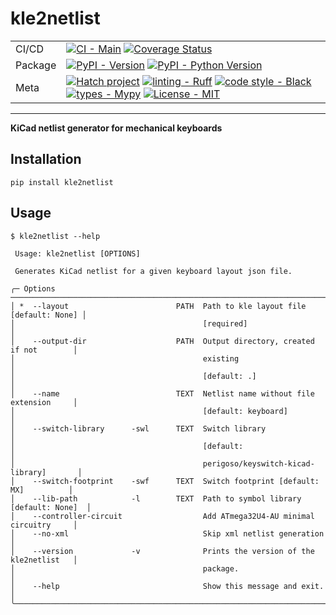 # kle2netlist

|         |                                                                                                                                                                                                                                                                                                                                                                                                                                                                                                                                                                                                                    |
| ---     | ---                                                                                                                                                                                                                                                                                                                                                                                                                                                                                                                                                                                                                |
| CI/CD   | [![CI - Main](https://github.com/adamws/kle2netlist/actions/workflows/build.yml/badge.svg)](https://github.com/adamws/kle2netlist/actions/workflows/build.yml) [![Coverage Status](https://coveralls.io/repos/github/adamws/kle2netlist/badge.svg?branch=master)](https://coveralls.io/github/adamws/kle2netlist?branch=master)                                                                                                                                                                                                                                                                                    |
| Package | [![PyPI - Version](https://img.shields.io/pypi/v/kle2netlist.svg)](https://pypi.org/project/kle2netlist) [![PyPI - Python Version](https://img.shields.io/pypi/pyversions/kle2netlist.svg)](https://pypi.org/project/kle2netlist)                                                                                                                                                                                                                                                                                                                                                                                  |
| Meta    | [![Hatch project](https://img.shields.io/badge/%F0%9F%A5%9A-Hatch-4051b5.svg)](https://github.com/pypa/hatch) [![linting - Ruff](https://img.shields.io/endpoint?url=https://raw.githubusercontent.com/charliermarsh/ruff/main/assets/badge/v2.json)](https://github.com/astral-sh/ruff) [![code style - Black](https://img.shields.io/badge/code%20style-black-000000.svg)](https://github.com/psf/black) [![types - Mypy](https://img.shields.io/badge/types-Mypy-blue.svg)](https://github.com/python/mypy) [![License - MIT](https://img.shields.io/badge/license-MIT-9400d3.svg)](https://spdx.org/licenses/) |

-----

**KiCad netlist generator for mechanical keyboards**

## Installation

```
pip install kle2netlist
```

## Usage

```
$ kle2netlist --help

 Usage: kle2netlist [OPTIONS]

 Generates KiCad netlist for a given keyboard layout json file.

╭─ Options ────────────────────────────────────────────────────────────────────────╮
│ *  --layout                        PATH  Path to kle layout file [default: None] │
│                                          [required]                              │
│    --output-dir                    PATH  Output directory, created if not        │
│                                          existing                                │
│                                          [default: .]                            │
│    --name                          TEXT  Netlist name without file extension     │
│                                          [default: keyboard]                     │
│    --switch-library      -swl      TEXT  Switch library                          │
│                                          [default:                               │
│                                          perigoso/keyswitch-kicad-library]       │
│    --switch-footprint    -swf      TEXT  Switch footprint [default: MX]          │
│    --lib-path            -l        TEXT  Path to symbol library [default: None]  │
│    --controller-circuit                  Add ATmega32U4-AU minimal circuitry     │
│    --no-xml                              Skip xml netlist generation             │
│    --version             -v              Prints the version of the kle2netlist   │
│                                          package.                                │
│    --help                                Show this message and exit.             │
╰──────────────────────────────────────────────────────────────────────────────────╯
```

